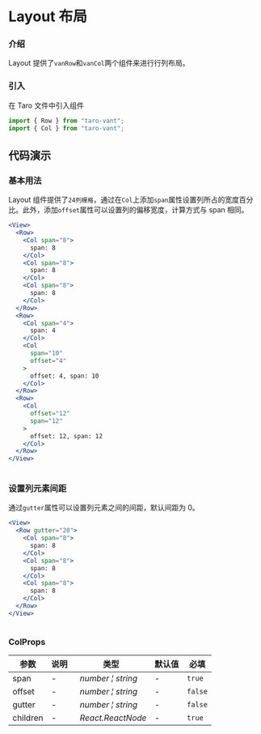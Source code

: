 # Layout 布局

### 介绍

Layout 提供了`vanRow`和`vanCol`两个组件来进行行列布局。

### 引入

在 Taro 文件中引入组件

```js
import { Row } from "taro-vant";
import { Col } from "taro-vant"; 
```

## 代码演示

### 基本用法

Layout 组件提供了`24列栅格`，通过在`Col`上添加`span`属性设置列所占的宽度百分比。此外，添加`offset`属性可以设置列的偏移宽度，计算方式与 span 相同。

```jsx
<View>
  <Row>
    <Col span="8">
      span: 8
    </Col>
    <Col span="8">
      span: 8
    </Col>
    <Col span="8">
      span: 8
    </Col>
  </Row>
  <Row>
    <Col span="4">
      span: 4
    </Col>
    <Col
      span="10"
      offset="4"
    >
      offset: 4, span: 10
    </Col>
  </Row>
  <Row>
    <Col
      offset="12"
      span="12"
    >
      offset: 12, span: 12
    </Col>
  </Row>
</View>
 
```

### 设置列元素间距

通过`gutter`属性可以设置列元素之间的间距，默认间距为 0。

```jsx
<View>
  <Row gutter="20">
    <Col span="8">
      span: 8
    </Col>
    <Col span="8">
      span: 8
    </Col>
    <Col span="8">
      span: 8
    </Col>
  </Row>
</View>
 
```
### ColProps
| 参数 | 说明 | 类型 | 默认值 | 必填 |
| --- | --- | --- | --- | --- |
| span | - | _&nbsp;&nbsp;number&nbsp;&brvbar;&nbsp;string<br/>_ | - | `true` |
| offset | - | _&nbsp;&nbsp;number&nbsp;&brvbar;&nbsp;string<br/>_ | - | `false` |
| gutter | - | _&nbsp;&nbsp;number&nbsp;&brvbar;&nbsp;string<br/>_ | - | `false` |
| children | - | _&nbsp;&nbsp;React.ReactNode<br/>_ | - | `true` |

